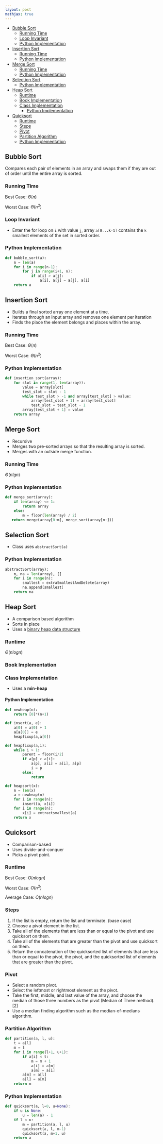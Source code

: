 ```yaml
---
layout: post
mathjax: true
---
```

- [Bubble Sort](#bubble-sort)
    - [Running Time](#running-time)
    - [Loop Invariant](#loop-invariant)
    - [Python Implementation](#python-implementation)
- [Insertion Sort](#insertion-sort)
    - [Running Time](#running-time)
    - [Python Implementation](#python-implementation)
- [Merge Sort](#merge-sort)
    - [Running Time](#running-time)
    - [Python Implementation](#python-implementation)
- [Selection Sort](#selection-sort)
    - [Python Implementation](#python-implementation)
- [Heap Sort](#heap-sort)
    - [Runtime](#runtime)
    - [Book Implementation](#book-implementation)
    - [Class Implementation](#class-implementation)
        - [Python Implementation](#python-implementation)
- [Quicksort](#quicksort)
    - [Runtime](#runtime)
    - [Steps](#steps)
    - [Pivot](#pivot)
    - [Partition Algorithm](#partition-algorithm)
    - [Python Implementation](#python-implementation)

## Bubble Sort

Compares each pair of elements in an array and swaps them if they are out of order until the entire array is sorted.

### Running Time
Best Case: $\Theta(n)$

Worst Case: $\Theta(n^2)$ 

### Loop Invariant
* Enter the for loop on `i` with value `j`, array `a[0...k-1]` contains the `k` smallest elements of the set in sorted order.

### Python Implementation
```py
def bubble_sort(a):
    n = len(a)
    for i in range(n-1):
        for j in range(i+1, n):
            if a[i] > a[j]:
                a[i], a[j] = a[j], a[i]
    return a
```

## Insertion Sort

* Builds a final sorted array one element at a time.
* Iterates through an input array and removes one element per iteration
* Finds the place the element belongs and places within the array.

### Running Time

Best Case: $\Theta(n)$

Worst Case: $\Theta(n^2)$

### Python Implementation
```py
def insertion_sort(array):
    for slot in range(1, len(array)): 
        value = array[slot]
        test_slot = slot - 1
        while test_slot > -1 and array[test_slot] > value:
            array[test_slot + 1] = array[test_slot]
            test_slot = test_slot - 1
        array[test_slot + 1] = value
    return array
```

## Merge Sort

* Recursive
* Merges two pre-sorted arrays so that the resulting array is sorted.
* Merges with an outside merge function.

### Running Time
$\Theta(nlgn)$

### Python Implementation
```py
def merge_sort(array):
    if len(array) <= 1:
        return array
    else:
        m = floor(len(array) / 2)
   return merge(array[0:m], merge_sort(array[m:]))
```
## Selection Sort
* Class uses `abstractSort(a)`

### Python Implementation
```py
abstractSort(array):
	n, na = len(array), []
	for i in range(n):
		smallest = extraSmallestAndDelete(array)
		na.append(smallest)
	return na

```

## Heap Sort

* A comparison based algorithm
* Sorts in place
* Uses a [binary heap data structure](binaryHeap.md)

### Runtime
$\Theta(nlogn)$

### Book Implementation

### Class Implementation
* Uses a **min-heap**

#### Python Implementation

```py
def newheap(n):
    return [0]*(n+1)

def insert(a, e):
    a[0] = a[0] + 1
    a[a[0]] = e
    heapfixup(a,a[0])

def heapfixup(a,i):
    while i > 1:
        parent = floor(i/2)
        if a[p] > a[i]:
            a[p], a[i] = a[i], a[p]
            i = p
        else:
            return

def heapsort(x):
    n = len(x)
    a = newheap(n)
    for i in range(n):
        insert(a, x[i])
    for i in range(n):
        x[i] = extractsmallest(a)
    return x
```

## Quicksort
* Comparison-based
* Uses divide-and-conquer
* Picks a pivot point.

### Runtime

Best Case: $O(nlogn)$

Worst Case: $O(n^2)$

Average Case: $O(nlogn)$

### Steps

1. If the list is empty, return the list and terminate. (base case)
2. Choose a pivot element in the list.
3. Take all of the elements that are less than or equal to the pivot and use quicksort on them.
4. Take all of the elements that are greater than the pivot and use quicksort on them.
5. Return the concatenation of the quicksorted list of elements that are less than or equal to the pivot, the pivot, and the quicksorted list of elements that are greater than the pivot.

### Pivot

* Select a random pivot.
* Select the leftmost or rightmost element as the pivot.
* Take the first, middle, and last value of the array, and choose the median of those three numbers as the pivot (Median of Three method).[2]
* Use a median finding algorithm such as the median-of-medians algorithm.

### Partition Algorithm
```py
def partition(a, l, u):
    t = a[l]
    m = l
    for i in range(l+1, u+1):
        if a[i] < t:
            m = m + 1
            a[i] = a[m]
            a[m] = a[i]
        a[m] = a[l]
        a[l] = a[m]
    return m
```

### Python Implementation
```py
def quicksort(a, l=0, u=None):
    if u is None:
        u = len(a) - 1
    if l < u:
        m = partition(a, l, u)
        quicksort(a, l, m-1)
        quicksort(a, m+1, u)
    return a
```

